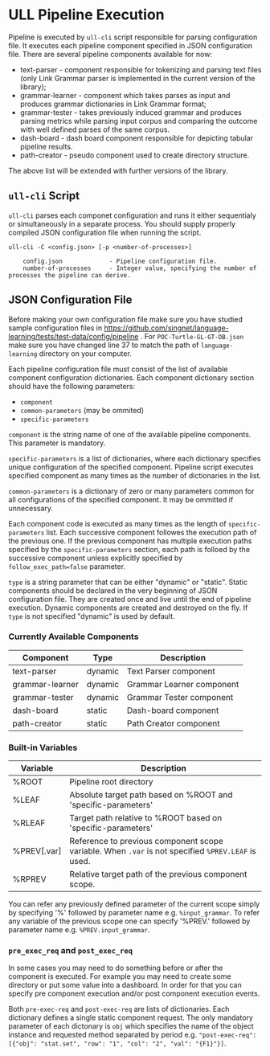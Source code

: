 # ULL Pipeline Execution
Pipeline is executed by `ull-cli` script responsible for parsing configuration file. It executes
each pipeline component specified in JSON configuration file. There are several pipeline components
available for now:
- text-parser - component responsible for tokenizing and parsing text files (only Link Grammar parser is
implemented in the current version of the library);
- grammar-learner - component which takes parses as input and produces grammar dictionaries in 
Link Grammar format;
- grammar-tester - takes previously induced grammar and produces parsing metrics while parsing input
corpus and comparing the outcome with well defined parses of the same corpus.
- dash-board - dash board component responsible for depicting tabular pipeline results.
- path-creator - pseudo component used to create directory structure.

The above list will be extended with further versions of the library.


## `ull-cli` Script
`ull-cli` parses each componet configuration and runs it either sequentialy or simultaneously in a 
separate process. You should supply properly compiled JSON configuration file when running the script.

```
ull-cli -C <config.json> [-p <number-of-processes>]

    config.json             - Pipeline configuration file.
    number-of-processes     - Integer value, specifying the number of processes the pipeline can derive.
```

## JSON Configuration File
Before making your own configuration file make sure you have studied sample configuration files in 
https://github.com/singnet/language-learning/tests/test-data/config/pipeline . For 
`POC-Turtle-GL-GT-DB.json` make sure you have changed line 37 to match the path of `language-learning`
directory on your computer.  


Each pipeline configuration file must consist of the list of available component configuration 
dictionaries. Each component dictionary section should have the following parameters:
- `component`
- `common-parameters` (may be ommited)
- `specific-parameters`

`component` is the string name of one of the available pipeline components. This parameter is 
mandatory.

`specific-parameters` is a list of dictionaries, where each dictionary specifies unique configuration
of the specified component. Pipeline script executes specified component as many times as the number 
of dictionaries in the list.
 
`common-parameters` is a dictionary of zero or many parameters common for all configurations of 
the specified component. It may be ommitted if unnecessary.

Each component code is executed as many times as the length of `specific-parameters` list. Each 
successive component followes the execution path of the previous one. If the previous component
has multiple execution paths specified by the `specific-parameters` section, each path is folloed
by the successive component unless explicitly specified by `follow_exec_path=false` parameter.

`type` is a string parameter that can be either "dynamic" or "static". Static components should be
declared in the very beginning of JSON configuration file. They are created once and live until the 
end of pipeline execution. Dynamic components are created and destroyed on the fly. If `type` is not
specified "dynamic" is used by default.


### Currently Available Components

|Component|Type|Description|
|---------|----|-----------|
|text-parser|dynamic| Text Parser component |
|grammar-learner|dynamic| Grammar Learner component|
|grammar-tester|dynamic| Grammar Tester component|
|dash-board|static| Dash-board component|
|path-creator|static| Path Creator component|

### Built-in Variables

|Variable| Description|
|--------|------------| 
|%ROOT| Pipeline root directory|
|%LEAF| Absolute target path based on %ROOT and 'specific-parameters'|
|%RLEAF| Target path relative to %ROOT based on 'specific-parameters'|
|%PREV[.var]| Reference to previous component scope variable. When `.var` is not specified `%PREV.LEAF` is used.|  
|%RPREV| Relative target path of the previous component scope.|

You can refer any previously defined parameter of the current scope simply by specifying '%' followed
by parameter name e.g. `%input_grammar`. To refer any variable of the previous scope one can specify 
'%PREV.' followed by parameter name e.g. `%PREV.input_grammar`.

### `pre_exec_req` and `post_exec_req`

In some cases you may need to do something before or after the component is executed. For example you 
may need to create some directory or put some value into a dashboard. In order for that you can specify 
pre component execution and/or post component execution events. 

Both `pre-exec-req` and `post-exec-req` are lists of dictionaries. Each dictionary defines a single
static component request. The only mandatory parameter of each dictonary is `obj` which specifies the 
name of the object instance and requested method separated by period e.g. 
`"post-exec-req": [{"obj": "stat.set", "row": "1", "col": "2", "val": "{F1}"}]`. 

